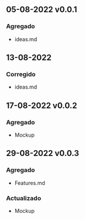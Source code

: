 ## 05-08-2022 v0.0.1
### Agregado
* ideas.md

## 13-08-2022
### Corregido
* ideas.md

## 17-08-2022 v0.0.2
### Agregado
* Mockup

## 29-08-2022 v0.0.3
### Agregado
* Features.md

### Actualizado
* Mockup
